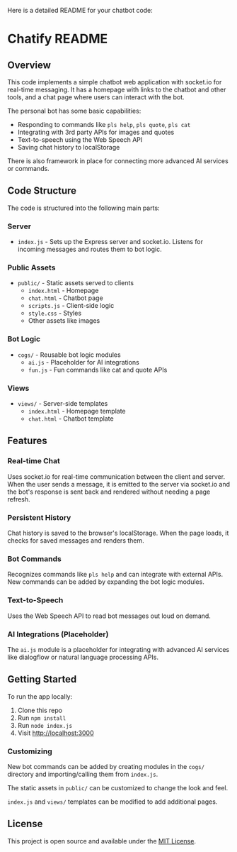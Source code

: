 <p class="whitespace-pre-wrap">Here is a detailed README for your chatbot code:</p>
<h1>Chatify README</h1>
<h2>Overview</h2>
<p class="whitespace-pre-wrap">This code implements a simple chatbot web application with socket.io for real-time messaging. It has a homepage with links to the chatbot and other tools, and a chat page where users can interact with the bot.</p>
<p class="whitespace-pre-wrap">The personal bot has some basic capabilities:</p>
<ul class="list-disc pl-8 space-y-2" depth="0">
<li class="whitespace-normal" index="0">Responding to commands like <code>pls help</code>, <code>pls quote</code>, <code>pls cat</code></li>
<li class="whitespace-normal" index="1">Integrating with 3rd party APIs for images and quotes</li>
<li class="whitespace-normal" index="2">Text-to-speech using the Web Speech API</li>
<li class="whitespace-normal" index="3">Saving chat history to localStorage</li>
</ul>
<p class="whitespace-pre-wrap">There is also framework in place for connecting more advanced AI services or commands.</p>
<h2>Code Structure</h2>
<p class="whitespace-pre-wrap">The code is structured into the following main parts:</p>
<h3>Server</h3>
<ul class="list-disc pl-8 space-y-2" depth="0">
<li class="whitespace-normal" index="0"><code>index.js</code> - Sets up the Express server and socket.io. Listens for incoming messages and routes them to bot logic.</li>
</ul>
<h3>Public Assets</h3>
<ul class="list-disc pl-8 space-y-2" depth="0">
<li class="whitespace-normal" index="0"><code>public/</code> - Static assets served to clients
<ul class="list-disc pl-8 space-y-2" depth="1">
<li class="whitespace-normal" index="0"><code>index.html</code> - Homepage</li>
<li class="whitespace-normal" index="1"><code>chat.html</code> - Chatbot page</li>
<li class="whitespace-normal" index="2"><code>scripts.js</code> - Client-side logic</li>
<li class="whitespace-normal" index="3"><code>style.css</code> - Styles</li>
<li class="whitespace-normal" index="4">Other assets like images</li>
</ul>
</li>
</ul>
<h3>Bot Logic</h3>
<ul class="list-disc pl-8 space-y-2" depth="0">
<li class="whitespace-normal" index="0"><code>cogs/</code> - Reusable bot logic modules
<ul class="list-disc pl-8 space-y-2" depth="1">
<li class="whitespace-normal" index="0"><code>ai.js</code> - Placeholder for AI integrations</li>
<li class="whitespace-normal" index="1"><code>fun.js</code> - Fun commands like cat and quote APIs</li>
</ul>
</li>
</ul>
<h3>Views</h3>
<ul class="list-disc pl-8 space-y-2" depth="0">
<li class="whitespace-normal" index="0"><code>views/</code> - Server-side templates
<ul class="list-disc pl-8 space-y-2" depth="1">
<li class="whitespace-normal" index="0"><code>index.html</code> - Homepage template</li>
<li class="whitespace-normal" index="1"><code>chat.html</code> - Chatbot template</li>
</ul>
</li>
</ul>
<h2>Features</h2>
<h3>Real-time Chat</h3>
<p class="whitespace-pre-wrap">Uses socket.io for real-time communication between the client and server. When the user sends a message, it is emitted to the server via socket.io and the bot's response is sent back and rendered without needing a page refresh.</p>
<h3>Persistent History</h3>
<p class="whitespace-pre-wrap">Chat history is saved to the browser's localStorage. When the page loads, it checks for saved messages and renders them.</p>
<h3>Bot Commands</h3>
<p class="whitespace-pre-wrap">Recognizes commands like <code>pls help</code> and can integrate with external APIs. New commands can be added by expanding the bot logic modules.</p>
<h3>Text-to-Speech</h3>
<p class="whitespace-pre-wrap">Uses the Web Speech API to read bot messages out loud on demand.</p>
<h3>AI Integrations (Placeholder)</h3>
<p class="whitespace-pre-wrap">The <code>ai.js</code> module is a placeholder for integrating with advanced AI services like dialogflow or natural language processing APIs.</p>
<h2>Getting Started</h2>
<p class="whitespace-pre-wrap">To run the app locally:</p>
<ol class="list-decimal pl-8 space-y-2" depth="0">
<li class="whitespace-normal" index="0">Clone this repo</li>
<li class="whitespace-normal" index="1">Run <code>npm install</code></li>
<li class="whitespace-normal" index="2">Run <code>node index.js</code></li>
<li class="whitespace-normal" index="3">Visit <a href="http://localhost:3000">http://localhost:3000</a></li>
</ol>
<h3>Customizing</h3>
<p class="whitespace-pre-wrap">New bot commands can be added by creating modules in the <code>cogs/</code> directory and importing/calling them from <code>index.js</code>.</p>
<p class="whitespace-pre-wrap">The static assets in <code>public/</code> can be customized to change the look and feel.</p>
<p class="whitespace-pre-wrap"><code>index.js</code> and <code>views/</code> templates can be modified to add additional pages.</p>
<h2>License</h2>
<p class="whitespace-pre-wrap">This project is open source and available under the <a href="LICENSE">MIT License</a>.</p>
